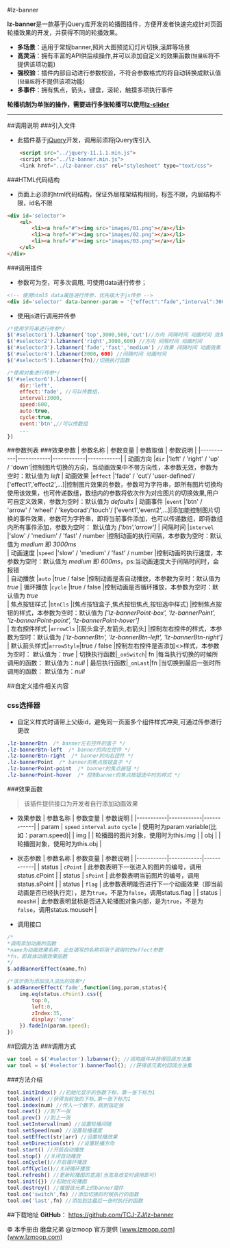 #lz-banner

**lz-banner**是一款基于jQuery库开发的轮播图插件，方便开发者快速完成针对页面轮播效果的开发，并获得不同的轮播效果。
- **多场景**：适用于常规banner,照片大图预览幻灯片切换,滚屏等场景
- **高灵活**：拥有丰富的API供后续操作,并可以添加自定义的效果函数(`轻量版`将不提供该项功能)
- **强校验**：插件内部自动进行参数校验，不符合参数格式的将自动转换成默认值(`轻量版`将不提供该项功能) 
- **多事件**：拥有焦点，箭头，键盘，滚轮，触摸多项执行事件

**轮播机制为单张的操作，需要进行多张轮播可以使用[lz-slider](https://github.com/TCJ-ZJ/lz-slider)**

------

##调用说明
###引入文件
- 此插件基于[jQuery](www.jquery.com)开发，调用前须将jQuery库引入
```html
	<script src="../jquery-11.1.1.min.js">
	<script src="../lz-banner.min.js">
	<link href="../lz-banner.css" rel="stylesheet" type="text/css">
```
###HTML代码结构
- 页面上必须的html代码结构，保证外层框架结构相同，标签不限，内层结构不限，id名不限
```html
<div id='selector'>
	<ul>
		<li><a href="#"><img src="images/01.png"></a></li>
		<li><a href="#"><img src="images/02.png"></a></li>
		<li><a href="#"><img src="images/03.png"></a></li>
	</ul>
</div>
```
###调用插件
- 参数可为空，可多次调用, 可使用data进行传参；
```html
<!-- 使用html5 data属性进行传参，优先级大于js传参 -->
<div id='selector' data-banner-param = '{"effect":"fade","interval":3000}'>
```
- 使用js进行调用并传参
```javascript
/*使用字符串进行传参*/
$('#selector1').lzbanner('top',3000,500,'cut')//方向 间隔时间 动画时间 效果
$('#selector2').lzbanner('right',3000,600) //方向 间隔时间 动画时间
$('#selector3').lzbanner('fade','fast','medium') //效果 间隔时间 动画效果
$('#selector4').lzbanner(3000，600) //间隔时间 动画时间
$('#selector5').lzbanner(fn)//切换执行函数

/*使用对象进行传参*/
$('#selector6').lzbanner({
	dir:'left', 
	effect:'fade', //可以传数组，
	interval:3000,
	speed:600,
	auto:true,
	cycle:true,
	event:'btn',//可以传数组
	...
})
```
##参数列表
###效果参数
| 参数名称 | 参数变量 | 参数取值 | 参数说明 |
|-----------|------------|------------|------------|
| 动画方向 |`dir` |'left' / 'right' / 'up' / 'down'|控制图片切换的方向，当动画效果中不带方向性，本参数无效，参数为空时：默认值为 *left*
| 动画效果 |`effect` |'fade' / 'cut'/ 'user-defined'/ ['effect1','effect2',...]|控制图片效果的参数，参数可为字符串，即所有图片切换均使用该效果，也可传递数组，数组内的参数将依次作为对应图片的切换效果,用户可自定义效果，参数为空时：默认值为 *defaults*
| 动画事件 |`event` |'btn' / 'arrow' / 'wheel' / 'keyborad'/'touch'/ ['event1','event2',...]|添加能控制图片切换的事件效果，参数可为字符串，即将当前事件添加，也可以传递数组，即将数组内所有事件添加，参数为空时： 默认值为 *['btn','arrow']*
| 间隔时间 |`intervel` |'slow' / 'medium' / 'fast' / number |控制动画的执行间隔，本参数为空时：默认值为 *medium* 即 *3000ms*  
| 动画速度 |`speed` |'slow' / 'medium' / 'fast' / number |控制动画的执行速度，本参数为空时：默认值为 *medium* 即 *600ms*，ps:当动画速度大于间隔时间时，会报错    
| 自动播放 |`auto` |true / false |控制动画是否自动播放，本参数为空时：默认值为 *true*	
| 循环播放 |`cycle` |true / false |控制动画是否循环播放，本参数为空时：默认值为 *true*	
| 焦点按钮样式 |`btnCls` |[焦点按钮盒子,焦点按钮焦点,按钮选中样式]	|控制焦点按钮的样式，本参数为空时：默认值为 *['lz-bannerPoint-box', 'lz-bannerPoint', 'lz-bannerPoint-point', 'lz-bannerPoint-hover']*	
| 左右控件样式 |`arrowCls` |[箭头盒子,左箭头,右箭头]	|控制左右控件的样式，本参数为空时：默认值为 *['lz-bannerBtn', 'lz-bannerBtn-left', 'lz-bannerBtn-right']*
| 默认箭头样式|`arrowStyle`|true / false |控制左右控件是否添加<>样式，本参数为空时： 默认值为：*true*
| 切换执行函数|`_onSwitch`| fn |每当执行切换的时候所调用的函数： 默认值为：*null*
| 最后执行函数|`_onLast`|fn |当切换到最后一张时所调用的函数： 默认值为：*null*

##自定义插件相关内容
### css选择器
- 自定义样式时请带上父级id，避免同一页面多个组件样式冲突,可通过传参进行更改
```css
.lz-bannerBtn  /* banner左右控件的盒子 */
.lz-bannerBtn-left  /* banner的向左控件 */
.lz-bannerBtn-right  /* banner的向右控件 */
.lz-bannerPoint  /* banner的焦点按钮盒子 */
.lz-bannerPoint-point  /* banner的焦点按钮 */
.lz-bannerPoint-hover  /* 控制banner的焦点按钮选中时的样式 */
```
###效果函数
>该插件提供接口为开发者自行添加动画效果

- 效果参数
| 参数名称 | 参数变量 | 参数说明 |
|-----------|------------|------------|
| param | `speed` `interval` `auto` `cycle` | 使用时为param.variable(比如：param.speed)|
| img |  | 轮播图的图片对象，使用时为this.img |
| obj |  | 轮播图对象，使用时为this.obj |

- 状态参数
| 参数名称 | 参数变量 | 参数说明 |
|-----------|------------|------------|
| status | `cPoint` | 此参数表明下一张进入的图片的编号，调用status.cPoint |
| status | `sPoint` | 此参数表明当前图片的编号，调用status.sPoint |
| status | `flag` | 此参数表明能否进行下一个动画效果（即当前动画是否已经执行完），是为`true`，不是为`false`，调用status.flag |
| status | `moushH` | 此参数表明鼠标是否进入轮播图对象内部，是为`true`，不是为`false`，调用status.mouseH |
- 调用接口
```javascript
/*
*调用添加动画的函数
*name为动画效果名称，此处填写的名称将用于调用时的effect参数
*fn，即具体动画效果函数
*/
$.addBannerEffect(name,fn)

/*该示例为添加淡入淡出的效果*/
$.addBannerEffect('fade',function(img,param,status){
	img.eq(status.cPoint).css({
		top:0,
		left:0,
		zIndex:35,
		display:'none'
	}).fadeIn(param.speed);
})
```
##回调方法
###调用方式
```javascript
var tool = $('#selector').lzbanner(); //调用插件并获得回调方法集
var tool = $('#selector').bannerTool(); //获得该元素的回调方法集
```
###方法介绍
```javascript
tool.initIndex() //初始化显示的张数下标，第一张下标为1
tool.index() //获得当前张的下标,第一张下标为1
tool.index(num) //传入一个数字，跳到指定张
tool.next() //到下一张
tool.prev() //到上一张
tool.setInterval(num) //设置轮播间隔	
tool.setSpeed(num) //设置轮播速度	
tool.setEffect(str|arr) //设置轮播效果	
tool.setDirection(str) //设置轮播方向	
tool.start() //开启自动播放	
tool.stop() //关闭自动播放	
tool.onCycle()//开启循环播放	
tool.offCycle()//关闭循环播放
tool.refresh() //更新轮播图的宽高(当宽高改变时调用即可)	
tool.init({}) //初始化轮播图
tool.destroy() //摧毁该元素上的banner插件	
tool.on('switch',fn) //添加切换的时候执行的函数
tool.on('last',fn) //添加到达最后一张时执行的函数
```
##下载地址
**GitHub**： https://github.com/TCJ-ZJ/lz-banner

© 本手册由 磨盘兄弟 @lzmoop 官方提供 [www.lzmoop.com](www.lzmoop.com)
